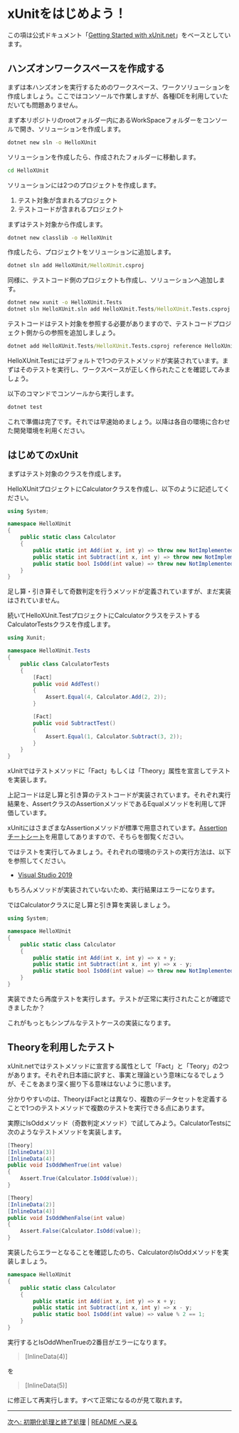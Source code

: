 # xUnitをはじめよう！

この項は公式ドキュメント「[Getting Started with xUnit.net](https://xunit.net/docs/getting-started/netcore/cmdline)」をベースとしています。

## ハンズオンワークスペースを作成する

まずは本ハンズオンを実行するためのワークスペース、ワークソリューションを作成しましょう。ここではコンソールで作業しますが、各種IDEを利用していただいても問題ありません。

まず本リポジトリのrootフォルダー内にあるWorkSpaceフォルダーをコンソールで開き、ソリューションを作成します。

```cmd
dotnet new sln -o HelloXUnit
```

ソリューションを作成したら、作成されたフォルダーに移動します。

```cmd
cd HelloXUnit
```

ソリューションには2つのプロジェクトを作成します。

1. テスト対象が含まれるプロジェクト
2. テストコードが含まれるプロジェクト

まずはテスト対象から作成します。

```cmd
dotnet new classlib -o HelloXUnit
```

作成したら、プロジェクトをソリューションに追加します。

```cmd
dotnet sln add HelloXUnit/HelloXUnit.csproj
```

同様に、テストコード側のプロジェクトも作成し、ソリューションへ追加します。

```cmd
dotnet new xunit -o HelloXUnit.Tests
dotnet sln HelloXUnit.sln add HelloXUnit.Tests/HelloXUnit.Tests.csproj
```

テストコードはテスト対象を参照する必要がありますので、テストコードプロジェクト側からの参照を追加しましょう。

```cmd
dotnet add HelloXUnit.Tests/HelloXUnit.Tests.csproj reference HelloXUnit/HelloXUnit.csproj
```


HelloXUnit.Testにはデフォルトで1つのテストメソッドが実装されています。まずはそのテストを実行し、ワークスペースが正しく作られたことを確認してみましょう。

以下のコマンドでコンソールから実行します。

```cmd
dotnet test
```

これで準備は完了です。それでは早速始めましょう。以降は各自の環境に合わせた開発環境を利用ください。

## はじめてのxUnit

まずはテスト対象のクラスを作成します。

HelloXUnitプロジェクトにCalculatorクラスを作成し、以下のように記述してください。

```cs
using System;

namespace HelloXUnit
{
    public static class Calculator
    {
        public static int Add(int x, int y) => throw new NotImplementedException();
        public static int Subtract(int x, int y) => throw new NotImplementedException();
        public static bool IsOdd(int value) => throw new NotImplementedException();
    }
}
```

足し算・引き算そして奇数判定を行うメソッドが定義されていますが、まだ実装はされていません。

続いてHelloXUnit.TestプロジェクトにCalculatorクラスをテストするCalculatorTestsクラスを作成します。

```cs
using Xunit;

namespace HelloXUnit.Tests
{
    public class CalculatorTests
    {
        [Fact]
        public void AddTest()
        {
            Assert.Equal(4, Calculator.Add(2, 2));
        }

        [Fact]
        public void SubtractTest()
        {
            Assert.Equal(1, Calculator.Subtract(3, 2));
        }
    }
}
```

xUnitではテストメソッドに「Fact」もしくは「Theory」属性を宣言してテストを実装します。

上記コードは足し算と引き算のテストコードが実装されています。それぞれ実行結果を、AssertクラスのAssertionメソッドであるEqualメソッドを利用して評価しています。

xUnitにはさまざまなAssertionメソッドが標準で用意されています。[Assertionチートシート](Assertion-CheatSheet.md)を用意してありますので、そちらを御覧ください。

ではテストを実行してみましょう。それぞれの環境のテストの実行方法は、以下を参照してください。

- [Visual Studio 2019](How-to-run-the-test/Visual-Studio-2019.md)

もちろんメソッドが実装されていないため、実行結果はエラーになります。

ではCalculatorクラスに足し算と引き算を実装しましょう。

```cs
using System;

namespace HelloXUnit
{
    public static class Calculator
    {
        public static int Add(int x, int y) => x + y;
        public static int Subtract(int x, int y) => x - y;
        public static bool IsOdd(int value) => throw new NotImplementedException();
    }
}
```

実装できたら再度テストを実行します。テストが正常に実行されたことが確認できましたか？

これがもっともシンプルなテストケースの実装になります。

## Theoryを利用したテスト

xUnit.netではテストメソッドに宣言する属性として「Fact」と「Teory」の2つがあります。それぞれ日本語に訳すと、事実と理論という意味になるでしょうが、そこをあまり深く掘り下る意味はないように思います。

分かりやすいのは、TheoryはFactとは異なり、複数のデータセットを定義することで1つのテストメソッドで複数のテストを実行できる点にあります。


実際にIsOddメソッド（奇数判定メソッド）で試してみよう。CalculatorTestsに次のようなテストメソッドを実装します。

```cs
[Theory]
[InlineData(3)]
[InlineData(4)]
public void IsOddWhenTrue(int value)
{
    Assert.True(Calculator.IsOdd(value));
}

[Theory]
[InlineData(2)]
[InlineData(4)]
public void IsOddWhenFalse(int value)
{
    Assert.False(Calculator.IsOdd(value));
}
```

実装したらエラーとなることを確認したのち、CalculatorのIsOddメソッドを実装しましょう。

```cs
namespace HelloXUnit
{
    public static class Calculator
    {
        public static int Add(int x, int y) => x + y;
        public static int Subtract(int x, int y) => x - y;
        public static bool IsOdd(int value) => value % 2 == 1;
    }
}

```


実行するとIsOddWhenTrueの2番目がエラーになります。

> [InlineData(4)]

を

> [InlineData(5)]

に修正して再実行します。すべて正常になるのが見て取れます。

---

[次へ: 初期化処理と終了処理](./Setup-TearDown.md) | [README へ戻る](../README.md)
